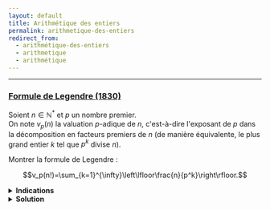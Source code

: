 ```yaml
---
layout: default
title: Arithmétique des entiers
permalink: arithmetique-des-entiers
redirect_from:
  - arithmétique-des-entiers
  - arithmetique
  - arithmétique
---
```


---

<h3 id="formule-de-legendre">
  <a href="#formule-de-legendre" class="header">
  Formule de Legendre (1830)</a>
</h3>

Soient $n\in\mathbb{N}^*$ et $p$ un nombre premier.<br>
On note $v_p(n)$ la valuation $p$-adique de $n$, c'est-à-dire l'exposant de $p$ dans la décomposition en facteurs premiers de $n$ (de manière équivalente, le plus grand entier $k$ tel que $p^k$ divise $n$).<br>

Montrer la formule de Legendre :

$$v_p(n!)=\sum_{k=1}^{\infty}\left\lfloor\frac{n}{p^k}\right\rfloor.$$

<details>
  <summary><b>Indications</b></summary>
    Combien y a-t-il de multiples de $p^k$ parmi les entiers de $1$ à $n$ ?
</details>

<details>
  <summary><b>Solution</b></summary>
    Les trois solutions suivantes sont équivalentes et détaillent la même idée.
    <details>
      <summary><u>Solution rapide</u></summary>
        Le nombre d'entiers de $1$ à $n$ qui sont multiples de $p^k$ est $\displaystyle\left\lfloor\frac{n}{p^k}\right\rfloor$.<br>
        Ainsi, le nombre d'entiers de $1$ à $n$ dont la valuation $p$-adique est $k$ (i.e. multiples de $p^k$ mais pas de $p^{k+1}$) est :
        
        $$\displaystyle\left\lfloor\frac{n}{p^k}\right\rfloor-\left\lfloor\frac{n}{p^{k+1}}\right\rfloor.$$

        Puisque la valuation $p$-adique de $n!$ est la somme des valuations $p$-adiques des entiers de $1$ à $n$, en regroupant leur valuation $p$-adique, et en remarquant que $\left\lfloor\frac{n}{p^{k}}\right\rfloor = 0$ pour $k>\log_p(n)$, on obtient :

        $$v_p(n!) = \left(\left\lfloor\frac{n}{p}\right\rfloor-\left\lfloor\frac{n}{p^2}\right\rfloor\right) + 2\left(\left\lfloor\frac{n}{p^2}\right\rfloor-\left\lfloor\frac{n}{p^3}\right\rfloor\right) + 3\left(\left\lfloor\frac{n}{p^3}\right\rfloor-\left\lfloor\frac{n}{p^4}\right\rfloor\right) + \ldots = \sum_{k=1}^{\infty}\left\lfloor\frac{n}{p^k}\right\rfloor.$$
    </details>
    <details>
      <summary><u>Solution sans mot</u></summary>
        $$\begin{align*}
          v_p(n!) &= v_p\left(\prod_{j=1}^n j\right) = \sum_{j=1}^n v_p(j) \\
          &= \sum_{k=0}^{\infty}\sum_{\substack{j\in\{1,\ldots,n\}\\v_p(j)=k}}v_p(j) = \sum_{k=0}^{\infty}\sum_{\substack{j\in\{1,\ldots,n\}\\v_p(j)=k}}k \\
          &= \sum_{k=0}^{\infty}k\cdot\operatorname{Card}\left(\{j\in\{1,\ldots,n\}\mid v_p(j)=k\}\right) \\
          &= \sum_{k=0}^{\infty}k\left(\left\lfloor\frac{n}{p^k}\right\rfloor-\left\lfloor\frac{n}{p^{k+1}}\right\rfloor\right) \\
          &= \sum_{k=0}^{\infty}\left\lfloor\frac{n}{p^{k+1}}\right\rfloor + k\left\lfloor\frac{n}{p^k}\right\rfloor - (k+1)\left\lfloor\frac{n}{p^{k+1}}\right\rfloor \\
          &= \sum_{k=0}^{\infty}\left\lfloor\frac{n}{p^{k+1}}\right\rfloor = \sum_{k=1}^{\infty}\left\lfloor\frac{n}{p^k}\right\rfloor.
        \end{align*}$$
    </details>
    <details>
      <summary><u>Solution détaillée</u></summary>
        Il est facile de montrer que $v_p(ab)=v_p(a)+v_p(b)$ pour tous $a,b\in\mathbb{N}^*$.<br>
        On a alors

        $$v_p(n!) = v_p\left(\prod_{j=1}^n j\right) = \sum_{j=1}^n v_p(j).$$

        On peut faire une disjonction de cas sur la valuation $p$-adique de $j$ :

        $$\{1,\ldots,n\} = \bigsqcup_{k=0}^{\infty}\Big\{j\in\{1,\ldots,n\}\mid v_p(j)=k\Big\} = \bigsqcup_{k=0}^{\infty} A_k$$

        où $A_k = \{j\in\{1,\ldots,n\}\mid v_p(j)=k\}$ est l'ensemble des entiers de $1$ à $n$ dont la valuation $p$-adique est $k$ (on peut aller jusqu'à $+\infty$ en remarquant que les ensembles $A_k$ sont vides pour $k>\log_p(n)$).

        Ainsi, on a

        $$v_p(n!) = \sum_{j=1}^n v_p(j) = \sum_{k=0}^{\infty}\sum_{j\in A_k}v_p(j) = \sum_{k=0}^{\infty}k\cdot\operatorname{Card}(A_k)$$

        Il reste à déterminer $\operatorname{Card}(A_k)$, i.e. le nombre d'entiers de $1$ à $n$ dont la valuation $p$-adique est exactement $k$.<br>
        Il suffit de remarquer qu'un entier $j$ a pour valuation $p$-adique $k$ si et seulement si $p^k$ divise $j$ mais $p^{k+1}$ ne divise pas $j$.<br>
        Or le nombre d'entiers de $1$ à $n$ qui sont divisibles par $p^k$ est $\displaystyle \left\lfloor\frac{n}{p^k}\right\rfloor$ (c'est le plus grand entier $m$ tel que $p^k\cdot m\leq n$).<br>
        Donc le nombre d'entiers de $1$ à $n$ dont la valuation $p$-adique est exactement $k$ est la différence entre le nombre d'entiers de $1$ à $n$ divisibles par $p^k$ et le nombre d'entiers de $1$ à $n$ divisibles par $p^{k+1}$, i.e.

        $$\displaystyle \operatorname{Card}(A_k) = \left\lfloor\frac{n}{p^k}\right\rfloor-\left\lfloor\frac{n}{p^{k+1}}\right\rfloor.$$

        Ainsi, on a, en faisant apparaître un télescopage, et en remarquant que $\displaystyle\left\lfloor\frac{n}{p^{k}}\right\rfloor = 0$ pour $k>\log_p(n)$ :

        $$\begin{align*}
        v_p(n!) &= \sum_{k=0}^{\infty}k\cdot\operatorname{Card}(A_k) \\
        &= \sum_{k=0}^{\infty}k\left(\left\lfloor\frac{n}{p^k}\right\rfloor-\left\lfloor\frac{n}{p^{k+1}}\right\rfloor\right) \\
        &= \sum_{k=0}^{\infty}\left\lfloor\frac{n}{p^{k+1}}\right\rfloor + k\left\lfloor\frac{n}{p^k}\right\rfloor - (k+1)\left\lfloor\frac{n}{p^{k+1}}\right\rfloor \\
        &= \sum_{k=0}^{\infty}\left\lfloor\frac{n}{p^{k+1}}\right\rfloor = \sum_{k=1}^{\infty}\left\lfloor\frac{n}{p^k}\right\rfloor.
        \end{align*}$$

        D'où la formule de Legendre.
    </details>
</details>

---
